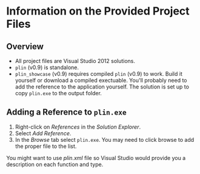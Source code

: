 # Information on the Provided Project Files

## Overview

* All project files are Visual Studio 2012 solutions.
* `plin` (v0.9) is standalone.
* `plin_showcase` (v0.9) requires compiled `plin` (v0.9) to work. Build it yourself or download a compiled exectuable. You'll probably need to add the reference to the application yourself. The solution is set up to copy `plin.exe` to the output folder.

## Adding a Reference to `plin.exe`

1. Right-click on *References* in the *Solution Explorer*.
2. Select *Add Reference*.
3. In the *Browse* tab select `plin.exe`. You may need to click browse to add the proper file to the list.

You might want to use *plin.xml* file so Visual Studio would provide you a description on each function and type.
